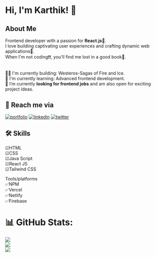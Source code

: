 
# Hi, I'm Karthik! 👋


## About Me
   Frontend developer with a passion for <strong>React.js</strong>:blue_heart:.<br> I love building captivating user experiences and crafting dynamic web applications:green_heart:.<br> When I'm not coding:exclamation::exclamation:, you'll find me lost in a good book:orange_book:.

## 
 👩‍💻 I'm currently building: Westeros-Sagas of Fire and Ice.<br>
 🧠 I'm currently learning: Advanced frontend development.<br>
 🔭 I’m currently <strong>looking for frontend jobs </strong> and am also open for exciting project ideas.<br>


## 🚀 Reach me via
[![portfolio](https://img.shields.io/badge/my_portfolio-000?style=for-the-badge&logo=ko-fi&logoColor=white)](https://portfolio-three-drab-61.vercel.app/)
[![linkedin](https://img.shields.io/badge/linkedin-0A66C2?style=for-the-badge&logo=linkedin&logoColor=white)](https://www.linkedin.com/in/karthik-c-b-40b7761b6)
[![twitter](https://img.shields.io/badge/twitter-1DA1F2?style=for-the-badge&logo=twitter&logoColor=white)](https://twitter.com/C_B_Karthik)


## 🛠 Skills
&#9745;HTML<br>
&#9745;CSS<br>
&#9745;Java Script<br>
&#9745;React JS<br>
&#9745;Tailwind CSS<br>

 Tools/platforms  <br>
:white_check_mark:NPM<br>
:white_check_mark:Vercel<br>
:white_check_mark:Netlify<br>
:white_check_mark:Firebase<br>

# 📊 GitHub Stats:
![](https://github-readme-stats.vercel.app/api/top-langs/?username=cb-karthik&theme=dark&hide_border=false&include_all_commits=true&count_private=true&layout=compact)<br/>
![](https://github-readme-streak-stats.herokuapp.com/?user=cb-karthik&theme=dark&hide_border=false)<br/>
![](https://github-readme-stats.vercel.app/api?username=cb-karthik&theme=dark&hide_border=false&include_all_commits=true&count_private=true)

